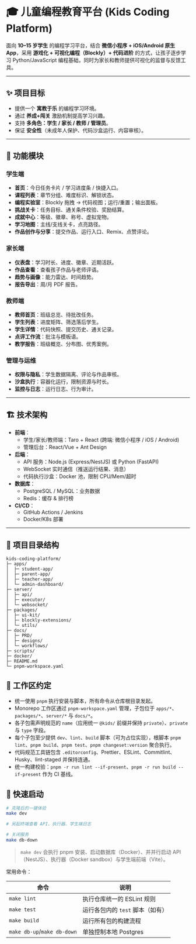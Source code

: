  # 🎓 儿童编程教育平台 (Kids Coding Platform)

面向 **10–15 岁学生** 的编程学习平台，结合 **微信小程序 + iOS/Android 原生 App**，采用 **游戏化 + 可视化编程（Blockly）+ 代码进阶** 的方式，让孩子逐步学习 Python/JavaScript 编程基础，同时为家长和教师提供可视化的监督与反馈工具。

---

## ✨ 项目目标
- 提供一个 **寓教于乐** 的编程学习环境。
- 通过 **养成+闯关** 激励机制提高学习兴趣。
- 支持 **多角色：学生 / 家长 / 教师 / 管理员**。
- 保证 **安全性**（未成年人保护、代码沙盒运行、内容审核）。

---

## 📌 功能模块

### 学生端
- **首页**：今日任务卡片 / 学习进度条 / 快捷入口。
- **课程列表**：章节分组、难度标识、解锁状态。
- **编程实验室**：Blockly 拖拽 → 代码视图；运行/重置；输出面板。
- **挑战关卡**：任务目标、通关条件校验、奖励结算。
- **成就中心**：等级、徽章、称号、虚拟宠物。
- **学习地图**：主线/支线关卡，点亮路径。
- **作品创作与分享**：提交作品、运行入口、Remix、点赞评论。

### 家长端
- **仪表盘**：学习时长、进度、徽章、近期活跃。
- **作品查看**：查看孩子作品与老师评语。
- **趋势与画像**：能力雷达、时间趋势。
- **报告导出**：周/月 PDF 报告。

### 教师端
- **教师首页**：班级总览、待批改任务。
- **学生列表**：进度矩阵、筛选落后学生。
- **学生详情**：代码快照、提交历史、通关记录。
- **点评工作流**：批注与模板语。
- **教学报告**：班级概览、分布图、优秀案例。

### 管理与运维
- **权限与隐私**：学生数据隔离、评论与作品审核。
- **沙盒执行**：容器化运行，限制资源与时长。
- **监控与日志**：运行日志、行为审计。

---

## 🏗 技术架构

- **前端**：
  - 学生/家长/教师端：Taro + React (跨端: 微信小程序 / iOS / Android)
  - 管理后台：React/Vue + Ant Design
- **后端**：
  - API 服务：Node.js (Express/NestJS) 或 Python (FastAPI)
  - WebSocket 实时通信（推送运行结果、消息）
  - 代码执行沙盒：Docker 池，限制 CPU/Mem/超时
- **数据库**：
  - PostgreSQL / MySQL：业务数据
  - Redis：缓存 & 排行榜
- **CI/CD**：
  - GitHub Actions / Jenkins
  - Docker/K8s 部署

---

## 📂 项目目录结构

```
kids-coding-platform/
├─ apps/
│  ├─ student-app/
│  ├─ parent-app/
│  ├─ teacher-app/
│  └─ admin-dashboard/
├─ server/
│  ├─ api/
│  ├─ executor/
│  └─ websocket/
├─ packages/
│  ├─ ui-kit/
│  ├─ blockly-extensions/
│  └─ utils/
├─ docs/
│  ├─ PRD/
│  ├─ designs/
│  └─ workflows/
├─ scripts/
├─ docker/
├─ README.md
└─ pnpm-workspace.yaml
```

## 🧩 工作区约定

- 统一使用 `pnpm` 执行安装与脚本，所有命令从仓库根目录发起。
- Monorepo 工作区通过 `pnpm-workspace.yaml` 管理，子包位于 `apps/*`、`packages/*`、`server/*` 与 `docs/*`。
- 各子包需声明规范的 `name`（应用统一 `@kids/` 前缀并保持 `private`）、`private` 与 `type` 字段。
- 每个子包至少提供 `dev`、`lint`、`build` 脚本（可为占位实现），根脚本 `pnpm lint`、`pnpm build`、`pnpm test`、`pnpm changeset:version` 聚合执行。
- 代码规范工具链包含 `.editorconfig`、Prettier、ESLint、Commitlint、Husky、lint-staged 并保持连通。
- 统一构建校验：`pnpm -r run lint --if-present`、`pnpm -r run build --if-present` 作为 CI 基线。

## 🚀 快速启动

```bash
# 克隆后的一键体验
make dev

# 另起终端查看 API、执行器、学生端日志

# 关闭服务
make db-down
```

> `make dev` 会执行 pnpm 安装、启动数据库（Docker）、并并行启动 API（NestJS）、执行器（Docker sandbox）与学生端前端（Vite）。

常用命令：

| 命令        | 说明                               |
|-------------|------------------------------------|
| `make lint` | 执行仓库统一的 ESLint 规则         |
| `make test` | 运行各包内的 `test` 脚本（如有）   |
| `make build`| 运行所有包的构建流程               |
| `make db-up`/`make db-down` | 单独控制本地 Postgres |
